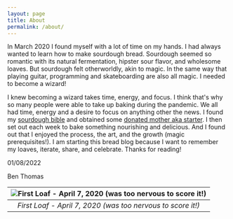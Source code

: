 ```yaml
---
layout: page
title: About
permalink: /about/
---
```


In March 2020 I found myself with a lot of time on my hands. I had always wanted to learn how to make sourdough bread. Sourdough seemed so romantic with its natural fermentation, hipster sour flavor, and wholesome loaves. But sourdough felt otherworldly, akin to magic. In the same way that playing guitar, programming and skateboarding are also all magic. I needed to become a wizard!

I knew becoming a wizard takes time, energy, and focus. I think that's why so many people were able to take up baking during the pandemic. We all had time, energy and a desire to focus on anything other the news. I found my [sourdough bible](https://www.theperfectloaf.com/) and obtained some [donated mother aka starter](https://cheeseboardcollective.coop/). I then set out each week to bake something nourishing and delicious. And I found out that I enjoyed the process, the art, and the growth (magic prerequisites!). I am starting this bread blog because I want to remember my loaves, iterate, share, and celebrate. Thanks for reading!

01/08/2022

Ben Thomas

| ![First Loaf - April 7, 2020 (was too nervous to score it!)](https://user-images.githubusercontent.com/15069517/148862086-42bb42aa-c807-46bb-aa89-67b476822a8d.png) | 
|:--:| 
| *First Loaf - April 7, 2020 (was too nervous to score it!)* |